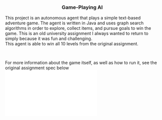 <h3 align="center">Game-Playing AI</h3>

<p>
This project is an autonomous agent that plays a simple text-based adventure game. The agent is written in Java and uses graph search
algorithms in order to explore, collect items, and pursue goals to win the game. This is an old university assignment I always wanted to return
to simply because it was fun and challenging. <br> This agent is able to win all 10 levels from the original assignment.</p> <br>

For more information about the game itself, as well as how to run it, see the original assignment spec below ![](/spec.htm)
